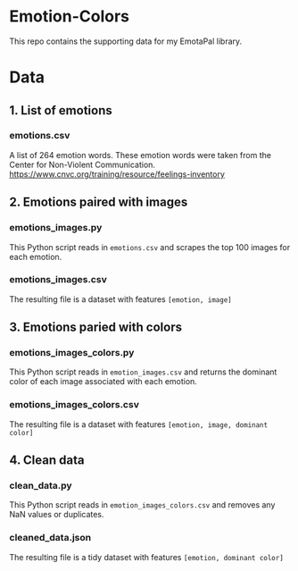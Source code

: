 # Emotion-Colors

This repo contains the supporting data for my EmotaPal library. 

# Data

## 1. List of emotions
### emotions.csv
A list of 264 emotion words. These emotion words were taken from the Center for Non-Violent Communication. 
https://www.cnvc.org/training/resource/feelings-inventory

## 2. Emotions paired with images
### emotions_images.py
This Python script reads in ```emotions.csv``` and scrapes the top 100 images for each emotion. 
### emotions_images.csv
The resulting file is a dataset with features ```[emotion, image]```

## 3. Emotions paried with colors 
### emotions_images_colors.py
This Python script reads in ```emotion_images.csv``` and returns the dominant color of each image associated with each emotion.  
### emotions_images_colors.csv
The resulting file is a dataset with features ```[emotion, image, dominant color]```

## 4. Clean data 
### clean_data.py
This Python script reads in ```emotion_images_colors.csv``` and removes any NaN values or duplicates. 
### cleaned_data.json
The resulting file is a tidy dataset with features ```[emotion, dominant color]```

